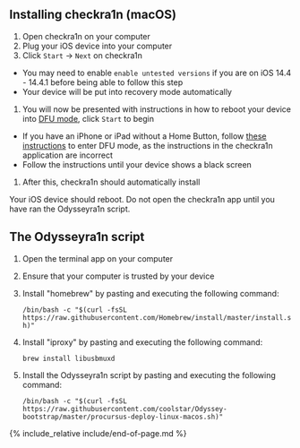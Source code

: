 ## Installing checkra1n (macOS)

1. Open checkra1n on your computer
1. Plug your iOS device into your computer
1. Click `Start` -> `Next` on checkra1n
  - You may need to enable `enable untested versions` if you are on iOS 14.4 - 14.4.1 before being able to follow this step
  - Your device will be put into recovery mode automatically
1. You will now be presented with instructions in how to reboot your device into [DFU mode](faq#dfu_mode), click `Start` to begin
  - If you have an iPhone or iPad without a Home Button, follow [these instructions](troubleshooting#iphonex_dfu) to enter DFU mode, as the instructions in the checkra1n application are incorrect
  - Follow the instructions until your device shows a black screen
1. After this, checkra1n should automatically install

Your iOS device should reboot. Do not open the checkra1n app until you have ran the Odysseyra1n script.

## The Odysseyra1n script

1. Open the terminal app on your computer
1. Ensure that your computer is trusted by your device
1. Install "homebrew" by pasting and executing the following command:

    `/bin/bash -c "$(curl -fsSL https://raw.githubusercontent.com/Homebrew/install/master/install.sh)"`
1. Install "iproxy" by pasting and executing the following command:

    `brew install libusbmuxd`
1. Install the Odysseyra1n script by pasting and executing the following command:

    `/bin/bash -c "$(curl -fsSL https://raw.githubusercontent.com/coolstar/Odyssey-bootstrap/master/procursus-deploy-linux-macos.sh)"`

{% include_relative include/end-of-page.md %}
